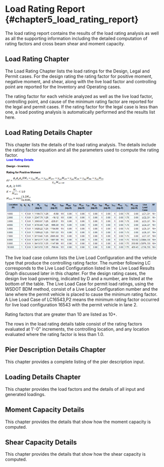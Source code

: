 Load Rating Report {#chapter5_load_rating_report}
==============================================
The load rating report contains the results of the load rating analysis as well as all the supporting information including the detailed computation of rating factors and cross beam shear and moment capacity.


## Load Rating Chapter
The Load Rating Chapter lists the load ratings for the Design, Legal and Permit cases. For the design rating the rating factor for positive moment, negative moment, and shear, along with the live load factor and controlling point are reported for the Inventory and Operating cases.

The rating factor for each vehicle analyzed as well as the live load factor, controlling point, and cause of the minimum rating factor are reported for the legal and permit cases. If the rating factor for the legal case is less than one, a load posting analysis is automatically performed and the results list here.


## Load Rating Details Chapter
This chapter lists the details of the load rating analysis. The details include the rating factor equation and all the parameters used to compute the rating factor.
![](RFDetails.gif)
 
The live load case column lists the Live Load Configuration and the vehicle type that produce the controlling rating factor. The number following LC corresponds to the Live Load Configuration listed in the Live Load Results Graph discussed later in this chapter. For the design rating cases, the design live load governing, indicated by D and a number, are listed at the bottom of the table. The Live Load Case for permit load ratings, using the WSDOT BDM method, consist of a Live Load Configuration number and the lane where the permit vehicle is placed to cause the minimum rating factor. A Live Load Case of LC16543,P2 means the minimum rating factor occurred for live load configuration 16543 with the permit vehicle in lane 2.


Rating factors that are greater than 10 are listed as 10+.


The rows in the load rating details table consist of the rating factors evaluated at 1'-0" increments, the controlling location, and any location evaluated where the rating factor is less than 1.0.


## Pier Description Details Chapter
This chapter provides a complete listing of the pier description input.


## Loading Details Chapter
This chapter provides the load factors and the details of all input and generated loadings.

## Moment Capacity Details
This chapter provides the details that show how the moment capacity is computed.

## Shear Capacity Details
This chapter provides the details that show how the shear capacity is computed.





